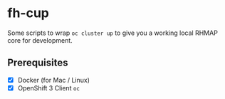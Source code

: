 # fh-cup

Some scripts to wrap `oc cluster up` to give you a working local RHMAP core for development.

## Prerequisites

- [x] Docker (for Mac / Linux)
- [x] OpenShift 3 Client `oc`
